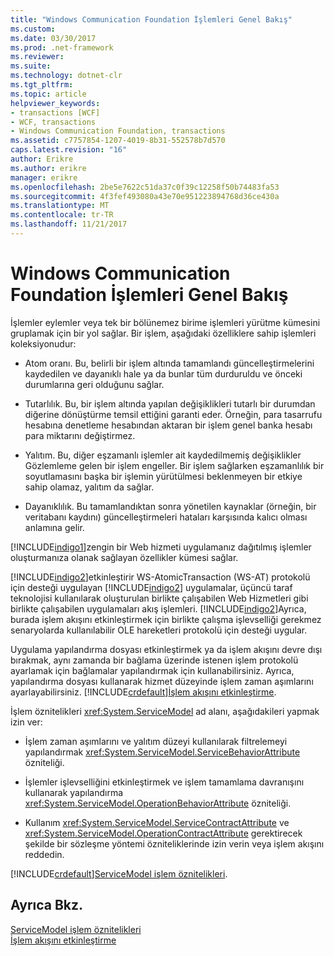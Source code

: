 ```yaml
---
title: "Windows Communication Foundation İşlemleri Genel Bakış"
ms.custom: 
ms.date: 03/30/2017
ms.prod: .net-framework
ms.reviewer: 
ms.suite: 
ms.technology: dotnet-clr
ms.tgt_pltfrm: 
ms.topic: article
helpviewer_keywords:
- transactions [WCF]
- WCF, transactions
- Windows Communication Foundation, transactions
ms.assetid: c7757854-1207-4019-8b31-552578b7d570
caps.latest.revision: "16"
author: Erikre
ms.author: erikre
manager: erikre
ms.openlocfilehash: 2be5e7622c51da37c0f39c12258f50b74483fa53
ms.sourcegitcommit: 4f3fef493080a43e70e951223894768d36ce430a
ms.translationtype: MT
ms.contentlocale: tr-TR
ms.lasthandoff: 11/21/2017
---
```

# <a name="windows-communication-foundation-transactions-overview"></a>Windows Communication Foundation İşlemleri Genel Bakış
İşlemler eylemler veya tek bir bölünemez birime işlemleri yürütme kümesini gruplamak için bir yol sağlar. Bir işlem, aşağıdaki özelliklere sahip işlemleri koleksiyonudur:  
  
-   Atom oranı. Bu, belirli bir işlem altında tamamlandı güncelleştirmelerini kaydedilen ve dayanıklı hale ya da bunlar tüm durduruldu ve önceki durumlarına geri olduğunu sağlar.  
  
-   Tutarlılık. Bu, bir işlem altında yapılan değişiklikleri tutarlı bir durumdan diğerine dönüştürme temsil ettiğini garanti eder. Örneğin, para tasarrufu hesabına denetleme hesabından aktaran bir işlem genel banka hesabı para miktarını değiştirmez.  
  
-   Yalıtım. Bu, diğer eşzamanlı işlemler ait kaydedilmemiş değişiklikler Gözlemleme gelen bir işlem engeller. Bir işlem sağlarken eşzamanlılık bir soyutlamasını başka bir işlemin yürütülmesi beklenmeyen bir etkiye sahip olamaz, yalıtım da sağlar.  
  
-   Dayanıklılık. Bu tamamlandıktan sonra yönetilen kaynaklar (örneğin, bir veritabanı kaydını) güncelleştirmeleri hataları karşısında kalıcı olması anlamına gelir.  
  
 [!INCLUDE[indigo1](../../../../includes/indigo1-md.md)]zengin bir Web hizmeti uygulamanız dağıtılmış işlemler oluşturmanıza olanak sağlayan özellikler kümesi sağlar.  
  
 [!INCLUDE[indigo2](../../../../includes/indigo2-md.md)]etkinleştirir WS-AtomicTransaction (WS-AT) protokolü için desteği uygulayan [!INCLUDE[indigo2](../../../../includes/indigo2-md.md)] uygulamalar, üçüncü taraf teknolojisi kullanılarak oluşturulan birlikte çalışabilen Web Hizmetleri gibi birlikte çalışabilen uygulamaları akış işlemleri. [!INCLUDE[indigo2](../../../../includes/indigo2-md.md)]Ayrıca, burada işlem akışını etkinleştirmek için birlikte çalışma işlevselliği gerekmez senaryolarda kullanılabilir OLE hareketleri protokolü için desteği uygular.  
  
 Uygulama yapılandırma dosyası etkinleştirmek ya da işlem akışını devre dışı bırakmak, aynı zamanda bir bağlama üzerinde istenen işlem protokolü ayarlamak için bağlamalar yapılandırmak için kullanabilirsiniz. Ayrıca, yapılandırma dosyası kullanarak hizmet düzeyinde işlem zaman aşımlarını ayarlayabilirsiniz. [!INCLUDE[crdefault](../../../../includes/crdefault-md.md)][İşlem akışını etkinleştirme](../../../../docs/framework/wcf/feature-details/enabling-transaction-flow.md).  
  
 İşlem öznitelikleri <xref:System.ServiceModel> ad alanı, aşağıdakileri yapmak izin ver:  
  
-   İşlem zaman aşımlarını ve yalıtım düzeyi kullanılarak filtrelemeyi yapılandırmak <xref:System.ServiceModel.ServiceBehaviorAttribute> özniteliği.  
  
-   İşlemler işlevselliğini etkinleştirmek ve işlem tamamlama davranışını kullanarak yapılandırma <xref:System.ServiceModel.OperationBehaviorAttribute> özniteliği.  
  
-   Kullanım <xref:System.ServiceModel.ServiceContractAttribute> ve <xref:System.ServiceModel.OperationContractAttribute> gerektirecek şekilde bir sözleşme yöntemi özniteliklerinde izin verin veya işlem akışını reddedin.  
  
 [!INCLUDE[crdefault](../../../../includes/crdefault-md.md)][ServiceModel işlem öznitelikleri](../../../../docs/framework/wcf/feature-details/servicemodel-transaction-attributes.md).  
  
## <a name="see-also"></a>Ayrıca Bkz.  
 [ServiceModel işlem öznitelikleri](../../../../docs/framework/wcf/feature-details/servicemodel-transaction-attributes.md)  
 [İşlem akışını etkinleştirme](../../../../docs/framework/wcf/feature-details/enabling-transaction-flow.md)
